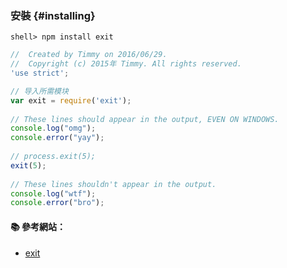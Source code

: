 ### 安裝 {#installing}

```console
shell> npm install exit
```

```js
//  Created by Timmy on 2016/06/29.
//  Copyright (c) 2015年 Timmy. All rights reserved.
'use strict';

// 导入所需模块
var exit = require('exit');
 
// These lines should appear in the output, EVEN ON WINDOWS. 
console.log("omg");
console.error("yay");
 
// process.exit(5); 
exit(5);
 
// These lines shouldn't appear in the output. 
console.log("wtf");
console.error("bro");
```

#### :books: 參考網站：
- [exit](https://www.npmjs.com/package/exit)